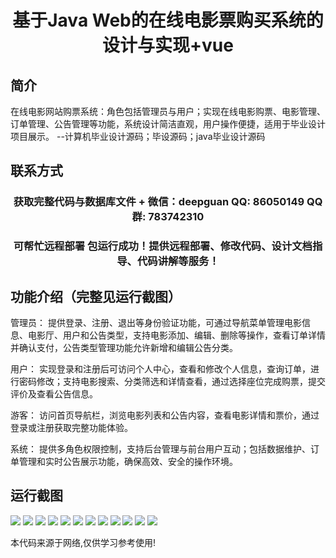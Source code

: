 <p><h1 align="center">基于Java Web的在线电影票购买系统的设计与实现+vue</h1></p>

## 简介
在线电影网站购票系统：角色包括管理员与用户；实现在线电影购票、电影管理、订单管理、公告管理等功能，系统设计简洁直观，用户操作便捷，适用于毕业设计项目展示。    --计算机毕业设计源码；毕设源码；java毕业设计源码


## 联系方式
<p><h3 align="center">获取完整代码与数据库文件 + 微信：deepguan QQ: 86050149 QQ群: 783742310</h3></p>
<p><h3 align="center">可帮忙远程部署 包运行成功！提供远程部署、修改代码、设计文档指导、代码讲解等服务！</h3></p>

## 功能介绍（完整见运行截图）
管理员： 提供登录、注册、退出等身份验证功能，可通过导航菜单管理电影信息、电影厅、用户和公告类型，支持电影添加、编辑、删除等操作，查看订单详情并确认支付，公告类型管理功能允许新增和编辑公告分类。

用户： 实现登录和注册后可访问个人中心，查看和修改个人信息，查询订单，进行密码修改；支持电影搜索、分类筛选和详情查看，通过选择座位完成购票，提交评价及查看公告信息。

游客： 访问首页导航栏，浏览电影列表和公告内容，查看电影详情和票价，通过登录或注册获取完整功能体验。

系统： 提供多角色权限控制，支持后台管理与前台用户互动；包括数据维护、订单管理和实时公告展示功能，确保高效、安全的操作环境。


## 运行截图
![](https://bs-1329754181.cos.ap-shanghai.myqcloud.com/ssm/MovieTicketBookingSystem1/img/001.jpg)
![](https://bs-1329754181.cos.ap-shanghai.myqcloud.com/ssm/MovieTicketBookingSystem1/img/002.jpg)
![](https://bs-1329754181.cos.ap-shanghai.myqcloud.com/ssm/MovieTicketBookingSystem1/img/003.jpg)
![](https://bs-1329754181.cos.ap-shanghai.myqcloud.com/ssm/MovieTicketBookingSystem1/img/004.jpg)
![](https://bs-1329754181.cos.ap-shanghai.myqcloud.com/ssm/MovieTicketBookingSystem1/img/005.jpg)
![](https://bs-1329754181.cos.ap-shanghai.myqcloud.com/ssm/MovieTicketBookingSystem1/img/006.jpg)
![](https://bs-1329754181.cos.ap-shanghai.myqcloud.com/ssm/MovieTicketBookingSystem1/img/007.jpg)
![](https://bs-1329754181.cos.ap-shanghai.myqcloud.com/ssm/MovieTicketBookingSystem1/img/008.jpg)
![](https://bs-1329754181.cos.ap-shanghai.myqcloud.com/ssm/MovieTicketBookingSystem1/img/009.jpg)
![](https://bs-1329754181.cos.ap-shanghai.myqcloud.com/ssm/MovieTicketBookingSystem1/img/010.jpg)
![](https://bs-1329754181.cos.ap-shanghai.myqcloud.com/ssm/MovieTicketBookingSystem1/img/011.jpg)
![](https://bs-1329754181.cos.ap-shanghai.myqcloud.com/ssm/MovieTicketBookingSystem1/img/012.jpg)

<p>本代码来源于网络,仅供学习参考使用!</p>
